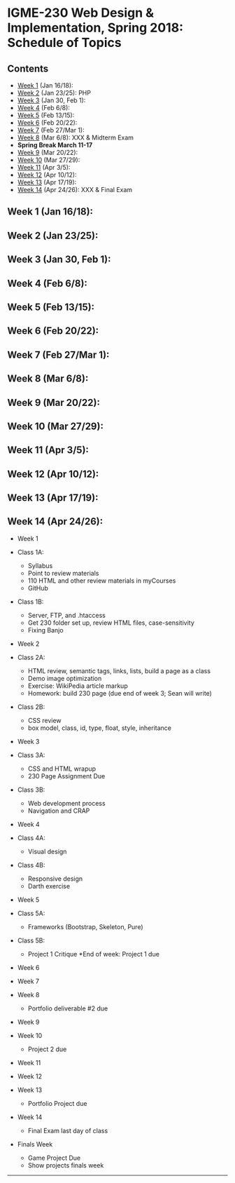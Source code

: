 
# IGME-230 Web Design & Implementation, Spring 2018: Schedule of Topics 

## Contents

- [Week 1](#week1) (Jan 16/18):
- [Week 2](#week2) (Jan 23/25): PHP
- [Week 3](#week3) (Jan 30, Feb 1):
- [Week 4](#week4) (Feb 6/8):
- [Week 5](#week5) (Feb 13/15):
- [Week 6](#week6) (Feb 20/22):
- [Week 7](#week7) (Feb 27/Mar 1):
- [Week 8](#week8) (Mar 6/8): XXX & Midterm Exam
- **Spring Break March 11-17**
- [Week 9](#week9) (Mar 20/22):
- [Week 10](#week10) (Mar 27/29):
- [Week 11](#week11) (Apr 3/5):
- [Week 12](#week12) (Apr 10/12):
- [Week 13](#week13) (Apr 17/19):
- [Week 14](#week14) (Apr 24/26): XXX & Final Exam

## <a id="week1">Week 1 (Jan 16/18):
## <a id="week2">Week 2 (Jan 23/25):
## <a id="week3">Week 3 (Jan 30, Feb 1):
## <a id="week4">Week 4 (Feb 6/8):
## <a id="week5">Week 5 (Feb 13/15):
## <a id="week6">Week 6 (Feb 20/22):
## <a id="week7">Week 7 (Feb 27/Mar 1):
## <a id="week8">Week 8 (Mar 6/8):
## <a id="week9">Week 9 (Mar 20/22):
## <a id="week10">Week 10 (Mar 27/29):
## <a id="week11">Week 11 (Apr 3/5):
## <a id="week12">Week 12 (Apr 10/12):
## <a id="week13">Week 13 (Apr 17/19):
## <a id="week14">Week 14 (Apr 24/26):

* Week 1
* Class 1A:
   * Syllabus
   * Point to review materials
   * 110 HTML and other review materials in myCourses
   * GitHub
* Class 1B:
   - Server, FTP, and .htaccess
   - Get 230 folder set up, review HTML files, case-sensitivity
   - Fixing Banjo

* Week 2
* Class 2A:
   - HTML review, semantic tags, links, lists, build a page as a class
   - Demo image optimization
   - Exercise: WikiPedia article markup
   - Homework: build 230 page (due end of week 3; Sean will write)
* Class 2B:
   - CSS review
   - box model, class, id, type, float, style, inheritance

* Week 3
* Class 3A:
   - CSS and HTML wrapup
   - 230 Page Assignment Due
* Class 3B:
   - Web development process
   - Navigation and CRAP
 
* Week 4
* Class 4A:
   - Visual design
* Class 4B:
   - Responsive design
   - Darth exercise
  
* Week 5
* Class 5A:
   - Frameworks (Bootstrap, Skeleton, Pure)
* Class 5B:
   - Project 1 Critique
*End of week: Project 1 due
  
* Week 6
* Week 7
* Week 8
  * Portfolio deliverable #2 due
* Week 9
* Week 10
  * Project 2 due
* Week 11
* Week 12
* Week 13
  * Portfolio Project due
* Week 14
  * Final Exam last day of class
* Finals Week
  * Game Project Due
  * Show projects finals week
 
----------------------------------------
